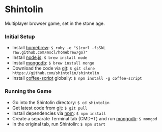 # Shintolin

Multiplayer browser game, set in the stone age.

### Initial Setup

* Install [homebrew](http://mxcl.github.com/homebrew/): `$ ruby -e "$(curl -fsSkL raw.github.com/mxcl/homebrew/go)"`
* Install [node.js](http://nodejs.org/): `$ brew install node`
* Install [mongodb](http://www.mongodb.org/): `$ brew install mongo`
* Download the code via [git](http://git-scm.com/): `$ git clone https://github.com/shintolin/shintolin`
* Install [coffee-script](http://coffeescript.org/) globally: `$ npm install -g coffee-script`

### Running the Game

* Go into the Shintolin directory: `$ cd shintolin`
* Get latest code from [git](http://git-scm.com/): `$ git pull`
* Install dependencies via [npm](http://npmjs.org/): `$ npm install`
* Create a separate Terminal tab (CMD+T) and run [mongodb](http://www.mongodb.org/): `$ mongod`
* In the original tab, run Shintolin: `$ npm start`
